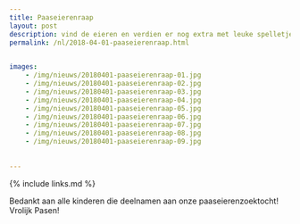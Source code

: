 ```yaml
---
title: Paaseierenraap
layout: post
description: vind de eieren en verdien er nog extra met leuke spelletjes
permalink: /nl/2018-04-01-paaseierenraap.html

    
images: 
    - /img/nieuws/20180401-paaseierenraap-01.jpg
    - /img/nieuws/20180401-paaseierenraap-02.jpg
    - /img/nieuws/20180401-paaseierenraap-03.jpg
    - /img/nieuws/20180401-paaseierenraap-04.jpg
    - /img/nieuws/20180401-paaseierenraap-05.jpg
    - /img/nieuws/20180401-paaseierenraap-06.jpg
    - /img/nieuws/20180401-paaseierenraap-07.jpg
    - /img/nieuws/20180401-paaseierenraap-08.jpg
    - /img/nieuws/20180401-paaseierenraap-09.jpg
    
    
---
```


{% include links.md %}


Bedankt aan alle kinderen die deelnamen aan onze paaseierenzoektocht! Vrolijk Pasen!